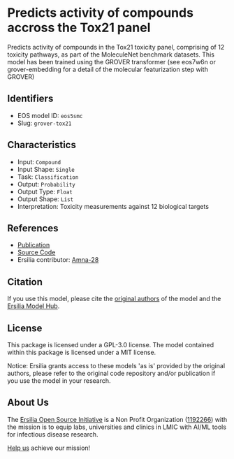# Predicts activity of compounds accross the Tox21 panel

Predicts activity of compounds in the Tox21 toxicity panel, comprising of 12 toxicity pathways, as part of the MoleculeNet benchmark datasets. This model has been trained using the GROVER transformer (see eos7w6n or grover-embedding for a detail of the molecular featurization step with GROVER)

## Identifiers

* EOS model ID: `eos5smc`
* Slug: `grover-tox21`

## Characteristics

* Input: `Compound`
* Input Shape: `Single`
* Task: `Classification`
* Output: `Probability`
* Output Type: `Float`
* Output Shape: `List`
* Interpretation: Toxicity measurements against 12 biological targets

## References

* [Publication](https://papers.nips.cc/paper/2020/file/94aef38441efa3380a3bed3faf1f9d5d-Paper.pdf)
* [Source Code](https://github.com/tencent-ailab/grover)
* Ersilia contributor: [Amna-28](https://github.com/Amna-28)

## Citation

If you use this model, please cite the [original authors](https://papers.nips.cc/paper/2020/file/94aef38441efa3380a3bed3faf1f9d5d-Paper.pdf) of the model and the [Ersilia Model Hub](https://github.com/ersilia-os/ersilia/blob/master/CITATION.cff).

## License

This package is licensed under a GPL-3.0 license. The model contained within this package is licensed under a MIT license.

Notice: Ersilia grants access to these models 'as is' provided by the original authors, please refer to the original code repository and/or publication if you use the model in your research.

## About Us

The [Ersilia Open Source Initiative](https://ersilia.io) is a Non Profit Organization ([1192266](https://register-of-charities.charitycommission.gov.uk/charity-search/-/charity-details/5170657/full-print)) with the mission is to equip labs, universities and clinics in LMIC with AI/ML tools for infectious disease research.

[Help us](https://www.ersilia.io/donate) achieve our mission!